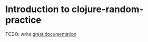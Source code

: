 # Introduction to clojure-random-practice

TODO: write [great documentation](http://jacobian.org/writing/what-to-write/)
